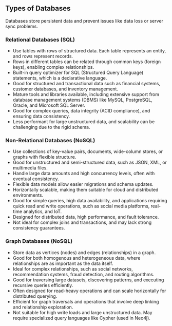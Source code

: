 ## Types of Databases

Databases store persistent data and prevent issues like data loss or server sync problems.

### Relational Databases (SQL)

- Use tables with rows of structured data. Each table represents an entity, and rows represent records.
- Rows in different tables can be related through common keys (foreign keys), enabling complex relationships.
- Built-in query optimizer for SQL (Structured Query Language) statements, which is a declarative language.
- Good for structured and transactional data such as financial systems, customer databases, and inventory management.
- Mature tools and libraries available, including extensive support from database management systems (DBMS) like MySQL, PostgreSQL, Oracle, and Microsoft SQL Server.
- Good for complex queries, data integrity (ACID compliance), and ensuring data consistency.
- Less performant for large unstructured data, and scalability can be challenging due to the rigid schema.

### Non-Relational Databases (NoSQL)

- Use collections of key-value pairs, documents, wide-column stores, or graphs with flexible structure.
- Good for unstructured and semi-structured data, such as JSON, XML, or multimedia files.
- Handle large data amounts and high concurrency levels, often with eventual consistency.
- Flexible data models allow easier migrations and schema updates.
- Horizontally scalable, making them suitable for cloud and distributed environments.
- Good for simple queries, high data availability, and applications requiring quick read and write operations, such as social media platforms, real-time analytics, and IoT.
- Designed for distributed data, high performance, and fault tolerance.
- Not ideal for complex joins and transactions, and may lack strong consistency guarantees.

### Graph Databases (NoSQL)

- Store data as vertices (nodes) and edges (relationships) in a graph.
- Good for both homogenous and heterogeneous data, where relationships are as important as the data itself.
- Ideal for complex relationships, such as social networks, recommendation systems, fraud detection, and routing algorithms.
- Good for traversing large datasets, discovering patterns, and executing recursive queries efficiently.
- Often designed for read-heavy operations and can scale horizontally for distributed querying.
- Efficient for graph traversals and operations that involve deep linking and relationship exploration.
- Not suitable for high write loads and large unstructured data. May require specialized query languages like Cypher (used in Neo4j).
